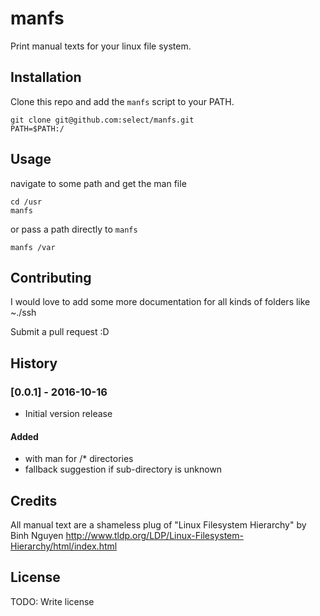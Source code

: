 # manfs
Print manual texts for your linux file system.

## Installation

Clone this repo and add the `manfs` script to your PATH.

```
git clone git@github.com:select/manfs.git
PATH=$PATH:/
```

## Usage
navigate to some path and get the man file
```
cd /usr
manfs
```
or pass a path directly to `manfs`
```
manfs /var
```
## Contributing

I would love to add some more documentation for all kinds of folders like ~./ssh

Submit a pull request :D

## History

### [0.0.1] - 2016-10-16
- Initial version release
#### Added
- with man for /* directories
- fallback suggestion if sub-directory is unknown

## Credits

All manual text are a shameless plug of "Linux Filesystem Hierarchy" by Binh Nguyen http://www.tldp.org/LDP/Linux-Filesystem-Hierarchy/html/index.html

## License

TODO: Write license
